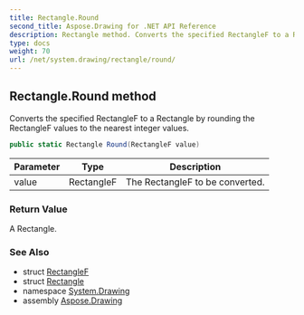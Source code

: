 ```yaml
---
title: Rectangle.Round
second_title: Aspose.Drawing for .NET API Reference
description: Rectangle method. Converts the specified RectangleF to a Rectangle by rounding the RectangleF values to the nearest integer values
type: docs
weight: 70
url: /net/system.drawing/rectangle/round/
---
```

## Rectangle.Round method

Converts the specified RectangleF to a Rectangle by rounding the RectangleF values to the nearest integer values.

```csharp
public static Rectangle Round(RectangleF value)
```

| Parameter | Type | Description |
| --- | --- | --- |
| value | RectangleF | The RectangleF to be converted. |

### Return Value

A Rectangle.

### See Also

* struct [RectangleF](../../rectanglef/)
* struct [Rectangle](../)
* namespace [System.Drawing](../../rectangle/)
* assembly [Aspose.Drawing](../../../)


